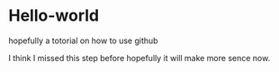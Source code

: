# Hello-world
hopefully a totorial on how to use github


I think I missed this step before hopefully it will make more sence now.
